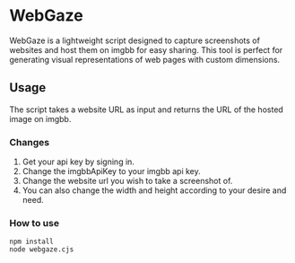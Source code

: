 # WebGaze

WebGaze is a lightweight script designed to capture screenshots of websites and host them on imgbb for easy sharing. This tool is perfect for generating visual representations of web pages with custom dimensions.

## Usage

The script takes a website URL as input and returns the URL of the hosted image on imgbb.

### Changes

1. Get your api key by signing in.
2. Change the imgbbApiKey to your imgbb api key.
3. Change the website url you wish to take a screenshot of.
4. You can also change the width and height according to your desire and need.


### How to use

```
npm install
node webgaze.cjs
```


